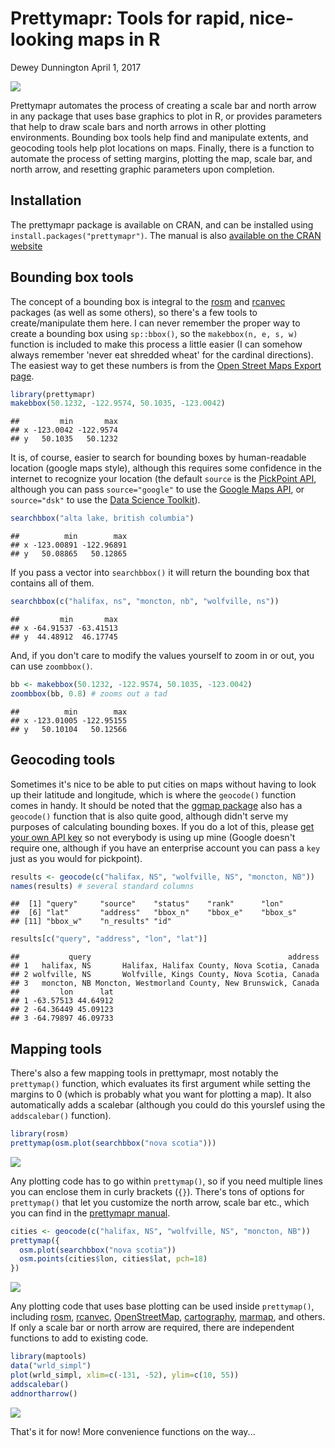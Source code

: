 Prettymapr: Tools for rapid, nice-looking maps in R
================
Dewey Dunnington
April 1, 2017

[![](http://cranlogs.r-pkg.org/badges/prettymapr)](https://cran.r-project.org/package=prettymapr)

Prettymapr automates the process of creating a scale bar and north arrow in any package that uses base graphics to plot in R, or provides parameters that help to draw scale bars and north arrows in other plotting environments. Bounding box tools help find and manipulate extents, and geocoding tools help plot locations on maps. Finally, there is a function to automate the process of setting margins, plotting the map, scale bar, and north arrow, and resetting graphic parameters upon completion.

Installation
------------

The prettymapr package is available on CRAN, and can be installed using `install.packages("prettymapr")`. The manual is also [available on the CRAN website](https://cran.r-project.org/web/packages/prettymapr/prettymapr.pdf)

Bounding box tools
------------------

The concept of a bounding box is integral to the [rosm](https://cran.r-project.org/package=rosm) and [rcanvec](https://cran.r-project.org/package=rcanvec) packages (as well as some others), so there's a few tools to create/manipulate them here. I can never remember the proper way to create a bounding box using `sp::bbox()`, so the `makebbox(n, e, s, w)` function is included to make this process a little easier (I can somehow always remember 'never eat shredded wheat' for the cardinal directions). The easiest way to get these numbers is from the [Open Street Maps Export page](http://www.openstreetmap.org/export).

``` r
library(prettymapr)
makebbox(50.1232, -122.9574, 50.1035, -123.0042)
```

    ##         min       max
    ## x -123.0042 -122.9574
    ## y   50.1035   50.1232

It is, of course, easier to search for bounding boxes by human-readable location (google maps style), although this requires some confidence in the internet to recognize your location (the default `source` is the [PickPoint API](https://pickpoint.io/), although you can pass `source="google"` to use the [Google Maps API](https://developers.google.com/maps/), or `source="dsk"` to use the [Data Science Toolkit](http://www.datasciencetoolkit.org/)).

``` r
searchbbox("alta lake, british columbia")
```

    ##          min        max
    ## x -123.00891 -122.96891
    ## y   50.08865   50.12865

If you pass a vector into `searchbbox()` it will return the bounding box that contains all of them.

``` r
searchbbox(c("halifax, ns", "moncton, nb", "wolfville, ns"))
```

    ##         min       max
    ## x -64.91537 -63.41513
    ## y  44.48912  46.17745

And, if you don't care to modify the values yourself to zoom in or out, you can use `zoombbox()`.

``` r
bb <- makebbox(50.1232, -122.9574, 50.1035, -123.0042)
zoombbox(bb, 0.8) # zooms out a tad
```

    ##          min        max
    ## x -123.01005 -122.95155
    ## y   50.10104   50.12566

Geocoding tools
---------------

Sometimes it's nice to be able to put cities on maps without having to look up their latitude and longitude, which is where the `geocode()` function comes in handy. It should be noted that the [ggmap package](https://cran.r-project.org/package=ggmap) also has a `geocode()` function that is also quite good, although didn't serve my purposes of calculating bounding boxes. If you do a lot of this, please [get your own API key](https://app.pickpoint.io/sign-up) so not everybody is using up mine (Google doesn't require one, although if you have an enterprise account you can pass a `key` just as you would for pickpoint).

``` r
results <- geocode(c("halifax, NS", "wolfville, NS", "moncton, NB"))
names(results) # several standard columns
```

    ##  [1] "query"     "source"    "status"    "rank"      "lon"      
    ##  [6] "lat"       "address"   "bbox_n"    "bbox_e"    "bbox_s"   
    ## [11] "bbox_w"    "n_results" "id"

``` r
results[c("query", "address", "lon", "lat")]
```

    ##           query                                            address
    ## 1   halifax, NS       Halifax, Halifax County, Nova Scotia, Canada
    ## 2 wolfville, NS       Wolfville, Kings County, Nova Scotia, Canada
    ## 3   moncton, NB Moncton, Westmorland County, New Brunswick, Canada
    ##         lon      lat
    ## 1 -63.57513 44.64912
    ## 2 -64.36449 45.09123
    ## 3 -64.79897 46.09733

Mapping tools
-------------

There's also a few mapping tools in prettymapr, most notably the `prettymap()` function, which evaluates its first argument while setting the margins to 0 (which is probably what you want for plotting a map). It also automatically adds a scalebar (although you could do this yourslef using the `addscalebar()` function).

``` r
library(rosm)
prettymap(osm.plot(searchbbox("nova scotia")))
```

![](inst/README_files/figure-markdown_github/unnamed-chunk-6-1.png)

Any plotting code has to go within `prettymap()`, so if you need multiple lines you can enclose them in curly brackets (`{}`). There's tons of options for `prettymap()` that let you customize the north arrow, scale bar etc., which you can find in the [prettymapr manual](https://cran.r-project.org/web/packages/prettymapr/prettymapr.pdf).

``` r
cities <- geocode(c("halifax, NS", "wolfville, NS", "moncton, NB"))
prettymap({
  osm.plot(searchbbox("nova scotia"))
  osm.points(cities$lon, cities$lat, pch=18)
})
```

![](inst/README_files/figure-markdown_github/unnamed-chunk-7-1.png)

Any plotting code that uses base plotting can be used inside `prettymap()`, including [rosm](https://cran.r-project.org/package=rosm), [rcanvec](https://cran.r-project.org/package=rcanvec), [OpenStreetMap](https://cran.r-project.org/package=OpenStreetMap), [cartography](https://cran.r-project.org/package=cartography), [marmap](https://cran.r-project.org/package=marmap), and others. If only a scale bar or north arrow are required, there are independent functions to add to existing code.

``` r
library(maptools)
data("wrld_simpl")
plot(wrld_simpl, xlim=c(-131, -52), ylim=c(10, 55))
addscalebar()
addnortharrow()
```

![](inst/README_files/figure-markdown_github/unnamed-chunk-8-1.png)

That's it for now! More convenience functions on the way...
